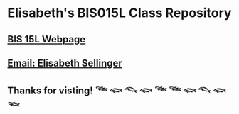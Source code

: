 # Elisabeth's BIS015L Class Repository

## [BIS 15L Webpage](https://jmledford3115.github.io/datascibiol/)

## [Email: Elisabeth Sellinger](mailto:ehsellinger@ucdavis.edu)

## Thanks for visting! 𓆝 𓆟 𓆞 𓆟 𓆝 𓆝 𓆟 𓆞 𓆟 𓆝